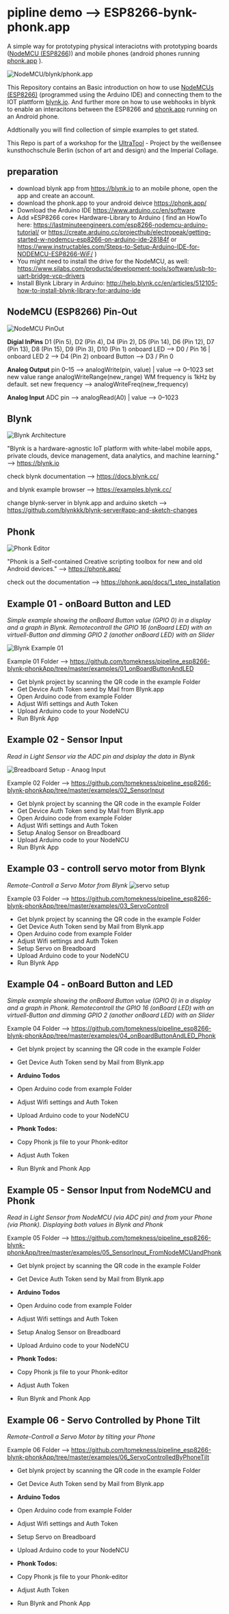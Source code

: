 
# pipline demo --> ESP8266-bynk-phonk.app
A simple way for prototyping physical interaciotns with prototyping boards ([NodeMCU (ESP8266](https://en.wikipedia.org/wiki/NodeMCU))) and mobile phones (android phones running [phonk.app](https://phonk.app/) ). 

![NodeMCU/blynk/phonk.app](https://raw.githubusercontent.com/tomekness/pipeline_esp8266-blynk-phonkApp/master/images/allApps.jpg)


This Repository contains an Basic introduction on how to use [NodeMCUs (ESP8266)](https://en.wikipedia.org/wiki/NodeMCU) (programmed using the Arduino IDE) and connecting them to the IOT plattform [blynk.io](https://blynk.io). And further more on how to use webhooks in blynk to enable an interacitons between the ESP8266 and [phonk.app]( https://phonk.app/) running on an Android phone.

Addtionally you will find collection of simple examples to get stated.

This Repo is part of a workshop for the [UltraTool](https://kh-berlin.de/lehrangebote/show/ultratool-1316.html) - Project by the weißensee kunsthochschule Berlin (schon of art and design) and the Imperial Collage.


## preparation

* download blynk app from https://blynk.io to an mobile phone, open the app and create an account. 
* download the phonk.app to your android deivce https://phonk.app/
* Download the Arduino IDE https://www.arduino.cc/en/software 
* Add »ESP8266 core« Hardware-Library to Arduino ( find an HowTo here: https://lastminuteengineers.com/esp8266-nodemcu-arduino-tutorial/ or https://create.arduino.cc/projecthub/electropeak/getting-started-w-nodemcu-esp8266-on-arduino-ide-28184f or https://www.instructables.com/Steps-to-Setup-Arduino-IDE-for-NODEMCU-ESP8266-WiF/ )
* You might need to install the drive for the NodeMCU, as well: https://www.silabs.com/products/development-tools/software/usb-to-uart-bridge-vcp-drivers
* Install Blynk Library in Arduino: http://help.blynk.cc/en/articles/512105-how-to-install-blynk-library-for-arduino-ide

## NodeMCU (ESP8266) Pin-Out

![NodeMCU PinOut](https://raw.githubusercontent.com/tomekness/pipeline_esp8266-blynk-phonkApp/master/images/NodeMCU_pinMap.png)

**Digial InPins**
D1 (Pin 5), D2 (Pin 4), D4 (Pin 2), D5 (Pin 14), D6 (Pin 12), D7 (Pin 13), D8 (Pin 15), D9 (Pin 3), D10 (Pin 1)
onboard LED --> D0 / Pin 16 | onboard LED 2 --> D4 (Pin 2)
onboard Button --> D3 / Pin 0

**Analog Output**
pin 0–15 --> analogWrite(pin, value) | value --> 0–1023
set new value range analogWriteRange(new_range)
WM frequency is 1kHz by default.
set new frequency --> analogWriteFreq(new_frequency)

**Analog Input**
ADC pin --> analogRead(A0) | value --> 0–1023


## Blynk 

![Blynk Architecture](https://docs.blynk.cc/images/architecture.png)

"Blynk is a hardware-agnostic IoT platform with white-label mobile apps, private clouds, device management, data analytics, and machine learning." --> https://blynk.io


check blynk documentation --> https://docs.blynk.cc/

and blynk example browser --> https://examples.blynk.cc/

change blynk-server in blynk.app and arduino sketch --> https://github.com/blynkkk/blynk-server#app-and-sketch-changes
 

## Phonk 

![Phonk Editor](https://phonk.app/img/step_3_webide.png)

"Phonk is a Self-contained Creative scripting toolbox for new and old Android devices." --> https://phonk.app/

check out the documentation --> https://phonk.app/docs/1_step_installation

## Example 01 - onBoard Button and LED  
*Simple example showing the onBoard Button value (GPIO 0) in a display and a graph in Blynk. Remotecontroll the GPIO 16 (onBoard LED) with an virtuell-Button and dimming GPIO 2 (another onBoard LED) with an Slider*
  
![Blynk Example 01](https://raw.githubusercontent.com/tomekness/pipeline_esp8266-blynk-phonkApp/master/images/blynk_example_01.jpeg)

Example 01 Folder --> https://github.com/tomekness/pipeline_esp8266-blynk-phonkApp/tree/master/examples/01_onBoardButtonAndLED
* Get blynk project by scanning the QR code in the example Folder
* Get Device Auth Token send by Mail from Blynk.app
* Open Arduino code from example Folder
* Adjust Wifi settings and Auth Token 
* Upload Arduino code to your NodeNCU
* Run Blynk App

## Example 02 - Sensor Input  
*Read in Light Sensor via the ADC pin and dsiplay the data in Blynk*

![Breadboard Setup - Anaog Input](https://raw.githubusercontent.com/tomekness/pipeline_esp8266-blynk-phonkApp/master/images/SensorInput.jpeg)

Example 02 Folder --> https://github.com/tomekness/pipeline_esp8266-blynk-phonkApp/tree/master/examples/02_SensorInput
* Get blynk project by scanning the QR code in the example Folder
* Get Device Auth Token send by Mail from Blynk.app
* Open Arduino code from example Folder
* Adjust Wifi settings and Auth Token
* Setup Analog Sensor on Breadboard 
* Upload Arduino code to your NodeNCU
* Run Blynk App

## Example 03 - controll servo motor from Blynk  
*Remote-Controll a Servo Motor from Blynk*
![servo setup](https://raw.githubusercontent.com/tomekness/pipeline_esp8266-blynk-phonkApp/master/images/servo.jpeg)

Example 03 Folder --> https://github.com/tomekness/pipeline_esp8266-blynk-phonkApp/tree/master/examples/03_ServoControll
* Get blynk project by scanning the QR code in the example Folder
* Get Device Auth Token send by Mail from Blynk.app
* Open Arduino code from example Folder
* Adjust Wifi settings and Auth Token
* Setup Servo on Breadboard 
* Upload Arduino code to your NodeNCU
* Run Blynk App


## Example 04 - onBoard Button and LED  
*Simple example showing the onBoard Button value (GPIO 0) in a display and a graph in Phonk. Remotecontroll the GPIO 16 (onBoard LED) with an virtuell-Button and dimming GPIO 2 (another onBoard LED) with an Slider*
  
Example 04 Folder --> https://github.com/tomekness/pipeline_esp8266-blynk-phonkApp/tree/master/examples/04_onBoardButtonAndLED_Phonk
* Get blynk project by scanning the QR code in the example Folder
* Get Device Auth Token send by Mail from Blynk.app
* **Arduino Todos**
 * Open Arduino code from example Folder
 * Adjust Wifi settings and Auth Token
 * Upload Arduino code to your NodeNCU
* **Phonk Todos:**
 * Copy Phonk js file to your Phonk-editor
 * Adjust Auth Token

* Run Blynk and Phonk App



## Example 05 - Sensor Input from NodeMCU and Phonk  
*Read in Light Sensor from NodeMCU (via ADC pin) and from your Phone (via Phonk). Displaying both values in Blynk and Phonk*

Example 05 Folder --> https://github.com/tomekness/pipeline_esp8266-blynk-phonkApp/tree/master/examples/05_SensorInput_FromNodeMCUandPhonk
* Get blynk project by scanning the QR code in the example Folder
* Get Device Auth Token send by Mail from Blynk.app
* **Arduino Todos**
 * Open Arduino code from example Folder
 * Adjust Wifi settings and Auth Token
 * Setup Analog Sensor on Breadboard 
 * Upload Arduino code to your NodeNCU
* **Phonk Todos:**
 * Copy Phonk js file to your Phonk-editor
 * Adjust Auth Token

* Run Blynk and Phonk App

## Example 06 - Servo Controlled by Phone Tilt  
*Remote-Controll a Servo Motor by tilting your Phone*

Example 06 Folder --> https://github.com/tomekness/pipeline_esp8266-blynk-phonkApp/tree/master/examples/06_ServoControlledByPhoneTilt

* Get blynk project by scanning the QR code in the example Folder
* Get Device Auth Token send by Mail from Blynk.app
* **Arduino Todos**
 * Open Arduino code from example Folder
 * Adjust Wifi settings and Auth Token
 * Setup Servo on Breadboard 
 * Upload Arduino code to your NodeNCU
* **Phonk Todos:**
 * Copy Phonk js file to your Phonk-editor
 * Adjust Auth Token

* Run Blynk and Phonk App


